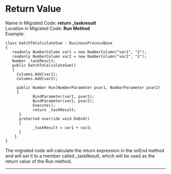 ﻿# Return Value

Name in Migrated Code: **return _taskresult**  
Location in Migrated Code: **Run Method**  
Example:
```csdiff
class batchToCalculateSum : BusinessProcessBase 
{
   readonly NumberColumn var1 = new NumberColumn("var1", "2");
   readonly NumberColumn var2 = new NumberColumn("var2", "2");
   Number _taskResult;
   public batchToCalculateSum()
   {
     Columns.Add(var1);
     Columns.Add(var2);
 
     public Number Run(NumberParameter pvar1, NumberParameter pvar2)
     {
            BindParameter(var1, pvar1);
            BindParameter(var2, pvar2);
            Execute();
            return _taskResult;
      }
      protected override void OnEnd()
      {
            _taskResult = var1 + var2;
      }
    }
}
```
The migrated code will calculate the return expression in the onEnd method and will set it to a member called _taskResult, which will be used as the return value of the Run method.

---
